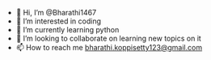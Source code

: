 - 👋 Hi, I’m @Bharathi1467
- 👀 I’m interested in coding
- 🌱 I’m currently learning python
- 💞️ I’m looking to collaborate on learning new topics on it
- 📫 How to reach me bharathi.koppisetty123@gmail.com

<!---
Bharathi1467/Bharathi1467 is a ✨ special ✨ repository because its `README.md` (this file) appears on your GitHub profile.
You can click the Preview link to take a look at your changes.
--->
